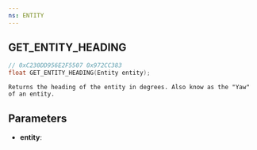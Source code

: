 ```yaml
---
ns: ENTITY
---
```

## GET_ENTITY_HEADING

```c
// 0xC230DD956E2F5507 0x972CC383
float GET_ENTITY_HEADING(Entity entity);
```

```
Returns the heading of the entity in degrees. Also know as the "Yaw" of an entity.
```

## Parameters
* **entity**:
